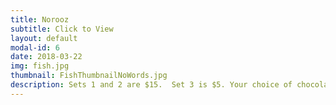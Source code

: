 ```yaml
---
title: Norooz
subtitle: Click to View
layout: default
modal-id: 6
date: 2018-03-22
img: fish.jpg
thumbnail: FishThumbnailNoWords.jpg
description: Sets 1 and 2 are $15.  Set 3 is $5. Your choice of chocolate or vanilla. (Hajji Firooz will be chocolate unless you specify vanilla.) Your order must be at least $25 to qualify for free delivery. 
---
```

